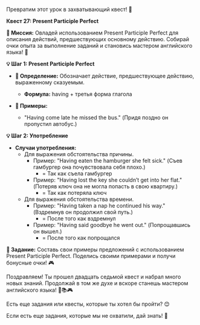 Превратим этот урок в захватывающий квест! 🚀

**Квест 27: Present Participle Perfect**

**🎯 Миссия:**
Овладей использованием Present Participle Perfect для описания действий, предшествующих основному действию. Собирай очки опыта за выполнение заданий и становись мастером английского языка! 🌟

**💡 Шаг 1: Present Participle Perfect**
- **📜 Определение:** Обозначает действие, предшествующее действию, выраженному сказуемым.
    - **Формула:** having + третья форма глагола

- **📝 Примеры:**
    - "Having come late he missed the bus." (Придя поздно он пропустил автобус.)

**💡 Шаг 2: Употребление**
- **Случаи употребления:**
    - Для выражения обстоятельства причины.
        - Пример: "Having eaten the hamburger she felt sick." (Съев гамбургер она почувствовала себя плохо.)
            - = Так как съела гамбургер
        - Пример: "Having lost the key she couldn’t get into her flat." (Потеряв ключ она не могла попасть в свою квартиру.)
            - = Так как потеряла ключ
    - Для выражения обстоятельства времени.
        - Пример: "Having taken a nap he continued his way." (Вздремнув он продолжил свой путь.)
            - = После того как вздремнул
        - Пример: "Having said goodbye he went out." (Попрощавшись он вышел.)
            - = После того как попрощался

**🧩 Задание:** Составь свои примеры предложений с использованием Present Participle Perfect. Поделись своими примерами и получи бонусные очки! 🎮

Поздравляем! Ты прошел двадцать седьмой квест и набрал много новых знаний. Продолжай в том же духе и вскоре станешь мастером английского языка! 🌟📚🎮

Есть еще задания или квесты, которые ты хотел бы пройти? 😊

Если есть еще задания, которые мы не охватили, дай знать! 🚀